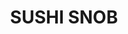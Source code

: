 ---
layout: place
title: SUSHI SNOB
permalink: /district-of-columbia/washington/sushi-snob.html
stateAbbr: DC
stateName: District of Columbia
cityName: Washington
seo:
  type: restaurant
  links: https://sushisnob.us/
place_id: ChIJ3xiis7i3t4kRNhZc2od2_-c
photos:
  - name: >-
      places/ChIJ3xiis7i3t4kRNhZc2od2_-c/photos/AeeoHcKjfwQdARqwlJINLLZiqXbVBd8MX7khNM0n3jVENFwx5Acr711bNMSVNWwxG4JC2vRYqNVlo8sJIEhUifoWzYNBScAx2PRD50drA5YjXdNiAT-HBUGBYO-p6U8y1vzMaGyKM0qWtH8ap4sS_FSJTIR4vXwyU-EcMl7LYKyrMQ6uBEdoeBjs1ybSxj5pN5decPnya4mH9Ce8Jn23sTrCDpWyM23QhXVxi2Gkpg90naioKEIn4g68384Xbb4sJvs_LWDeYt6LpQNLKmq6l53U4latQGYgXE6AdeT1_WbQ46msFg
    widthPx: 800
    heightPx: 600
    authorAttributions:
      - displayName: SUSHI SNOB
        uri: https://maps.google.com/maps/contrib/107390565012375824317
        photoUri: >-
          https://lh3.googleusercontent.com/a/ACg8ocJviPNA6h3GmR0MI44PtkxenGzpqC3Mr3S2LSt6VjrbNUvZgw=s100-p-k-no-mo
    flagContentUri: >-
      https://www.google.com/local/imagery/report/?cb_client=maps_api_places.places_api&image_key=!1e10!2sAF1QipNIccKc4HxOQ_uRtMcntw1TySoYHwhUmQMjUSSH&hl=en-US
    googleMapsUri: >-
      https://www.google.com/maps/place//data=!3m4!1e2!3m2!1sAF1QipNIccKc4HxOQ_uRtMcntw1TySoYHwhUmQMjUSSH!2e10!4m2!3m1!1s0x89b7b7b8b3a218df:0xe7ff7687da5c1636
  - name: >-
      places/ChIJ3xiis7i3t4kRNhZc2od2_-c/photos/AeeoHcL7w25M1cXascidT5n9w7uG0IGRux3ODp4fifdQ3jgb_-J6FBY5A6TpcIO132f3okav2IoFFRarUhPFD4S-DmR7_8EbJ4mnaUJr-TpLR4iDKnJoYpBF2mTP5ygLEe5eTa2F5x6UqcA6oHQ5HnKLnatYOh9tk6dokMfvpEXizNUJntkpWfThIeinkzFcjPvMRRsyGOfodEngYV0o8ozdaVYHjIoHF0XQrW9zwVImGPKv_S3dzJkMJCL4TDjOj5tzVol1e5VcgvFLOPRHc3-1M1zAIRYAWv6-lCESXzCIX3wz3Q
    widthPx: 4032
    heightPx: 3024
    authorAttributions:
      - displayName: SUSHI SNOB
        uri: https://maps.google.com/maps/contrib/107390565012375824317
        photoUri: >-
          https://lh3.googleusercontent.com/a/ACg8ocJviPNA6h3GmR0MI44PtkxenGzpqC3Mr3S2LSt6VjrbNUvZgw=s100-p-k-no-mo
    flagContentUri: >-
      https://www.google.com/local/imagery/report/?cb_client=maps_api_places.places_api&image_key=!1e10!2sAF1QipMSpmCXe2z0iGEih0F6CHsz9GpN5CTusogAhkaV&hl=en-US
    googleMapsUri: >-
      https://www.google.com/maps/place//data=!3m4!1e2!3m2!1sAF1QipMSpmCXe2z0iGEih0F6CHsz9GpN5CTusogAhkaV!2e10!4m2!3m1!1s0x89b7b7b8b3a218df:0xe7ff7687da5c1636
  - name: >-
      places/ChIJ3xiis7i3t4kRNhZc2od2_-c/photos/AeeoHcK9r-ZHmlGVk3jiq1Xz30VBnDQtN9DAv1aDKEfY1saAPKu02BP5WXFzF-Can4ICRmKy40yKivEb-6qC61Gp0pJMvMN_LRfj9ATJSf6U8k1u-rKfsRkQj7cNg-6cYVWwoerhyumaFq_Kl4zAHuvKkpGxzb4ZiQf_AsOOZENJkp52-lIGVzPm2Sxya-g6fBi00y2oiiUTxI-WMITPG34pyJ42pWi5VPu3L9Dw1v77W07ZJgoVSqGlfHkczaUwRyMJH5aUEVicyjwiSJL0BLvOX0izgEcxXOVP2Y6Na5v-IIM0TsNljG6q4Cqulcs-mqg3QQ_jdARafeI6k5k83tmRbB8IXb-aet4ZJL79EThsXIkI9KQVCu1v9kzszwubIJwQE_opbt8AFrW1EUFwFid_G_2ZPah9Fxz0TPXwwutpN4KI1w
    widthPx: 4000
    heightPx: 3000
    authorAttributions:
      - displayName: Sonia Donnelly
        uri: https://maps.google.com/maps/contrib/105204457914245942375
        photoUri: >-
          https://lh3.googleusercontent.com/a-/ALV-UjVj9Bvyadmewb51RRERcOeZmNzcNL9DvBuRZLmi61IFH5xRpcQy=s100-p-k-no-mo
    flagContentUri: >-
      https://www.google.com/local/imagery/report/?cb_client=maps_api_places.places_api&image_key=!1e10!2sCIHM0ogKEICAgIDzp-yJQw&hl=en-US
    googleMapsUri: >-
      https://www.google.com/maps/place//data=!3m4!1e2!3m2!1sCIHM0ogKEICAgIDzp-yJQw!2e10!4m2!3m1!1s0x89b7b7b8b3a218df:0xe7ff7687da5c1636
  - name: >-
      places/ChIJ3xiis7i3t4kRNhZc2od2_-c/photos/AeeoHcI3hsWv47dymPJB06WdWuQjI75lJZsPrhu3gFjZVKkqGI2LBFf79U9YdDUVls5a3RsrX2k5JK5prQr02q7hVHLjuJPVLkPeDatjXnqpwd2IAFrAdO3TMeSJBSgR6enwM1qps24SeyT2Iv_n41K-Ot4owJ6DvlHGIQqYpP8XTHZthkTnw6TCR_yWkN8ngs_8DjSQE-kDs5BOTVhXla_mKWYmRv7l59pk7YFqzG2oOP88xLgBG7G8k8jt1A4zImNA4J694V70nPoMvQkeS7SgS5ZOEzYuMR_15YG-g4lzXGNzbriLAKDTBGxCM941DwIuIRq0POgLXJdsmnbLF_8MZOEC6hq9iFsJnRMNbPJWudzc-kJw72u9BktlELlTih4YUV8gQtzQ1wMauvzNVEBI4QOQI6RWa7oGcAd0Nyez56VijXc
    widthPx: 3000
    heightPx: 4000
    authorAttributions:
      - displayName: Emily Kim
        uri: https://maps.google.com/maps/contrib/101178065656805906144
        photoUri: >-
          https://lh3.googleusercontent.com/a-/ALV-UjXS_hpwL6pvwEhkeljEvdUlsBG2MmRTuinvqr4Iv1Y1V6d--_Nhdg=s100-p-k-no-mo
    flagContentUri: >-
      https://www.google.com/local/imagery/report/?cb_client=maps_api_places.places_api&image_key=!1e10!2sCIHM0ogKEICAgIC1yLfkwgE&hl=en-US
    googleMapsUri: >-
      https://www.google.com/maps/place//data=!3m4!1e2!3m2!1sCIHM0ogKEICAgIC1yLfkwgE!2e10!4m2!3m1!1s0x89b7b7b8b3a218df:0xe7ff7687da5c1636
  - name: >-
      places/ChIJ3xiis7i3t4kRNhZc2od2_-c/photos/AeeoHcJfqy80YswF9yTZ3iTlv5wMNHnr6auWkeyGT-J1wDg4Hhx9uPIrdvCBhmAZWewP02UGFTIOqnEQoRgpgBnHzSfL9rLsSmMdOKhbAP_jDm5bKMZKmS4QcK3hsSv2O5XrtdHimcc4V_3p8uC2ZXN5NuPNe0-1Atn0QS2Pro8zFjrByHX2Rje4PZv4ShPntbQtfio-VJQ2wJ0AbQIFv1_XqrG_2vSjsgABy1xkkdp20WyuNLV6BEbPsflMQSC2L2WkoZpddGPzwZsyWXGnrlZljR-RiajhBrWigjw5ma8WB4dNlV8xEXiOXDX4hVSapoUWsGZWk_Z5FKrvophFI0vFp6n2qM8VBOpScTjDzHAghHRPnSOkrvD6KfJzEuT76xpuOeLvqS8l_-uYg3V0aU15ESiuXG7JAo7NubVxu1aTCqeP7NA
    widthPx: 4080
    heightPx: 3072
    authorAttributions:
      - displayName: Gabriel Lopez-Bernal
        uri: https://maps.google.com/maps/contrib/113235846657015822643
        photoUri: >-
          https://lh3.googleusercontent.com/a-/ALV-UjWmGhPcrv3D7eXW3uYCDBs-VJVCXsjr_Hnd4XpKShWPq5b4RlUMTQ=s100-p-k-no-mo
    flagContentUri: >-
      https://www.google.com/local/imagery/report/?cb_client=maps_api_places.places_api&image_key=!1e10!2sCIHM0ogKEICAgIDD7qzA4QE&hl=en-US
    googleMapsUri: >-
      https://www.google.com/maps/place//data=!3m4!1e2!3m2!1sCIHM0ogKEICAgIDD7qzA4QE!2e10!4m2!3m1!1s0x89b7b7b8b3a218df:0xe7ff7687da5c1636
  - name: >-
      places/ChIJ3xiis7i3t4kRNhZc2od2_-c/photos/AeeoHcJ_15lvw5g7u2cPMQ1ubM8DFdXGR18qizQEdsM_-IwHecFy7YMZ1ld32vvcCGVZ3nPtByG4VN-D00MyqNtrLLCNBUt04DNJpKbhAlkruul_7-wQqpzWZ_oDFx8DDyVqI-Tlv3NSBsK-g60hFIMU8O9BNSAw-PsPcfHkRL0RqMDIQ_0lqvKE6zm8uvEoxmdfesIjVX02QleO1BDcptr5XhyxdhXn7nIL0AkooEURdBK8xU5XnebzUa9QYliYwPZNFLleUOMnwMmntj3itGtrcofK2ped6L8kxa2slxFl31yozSnNLUQjrxAGZUeoS0rC3FQqtumgQSoxUvL-R7OSRK-mDCddfMSxiIfyEe9henfIKfaqAp3dJWCwMb5tbnH2WEyDX01AMT9DgnhNho-nQDyfztlJqT_LHU2UsFELOlU
    widthPx: 3024
    heightPx: 4032
    authorAttributions:
      - displayName: Monika
        uri: https://maps.google.com/maps/contrib/113171533048528821946
        photoUri: >-
          https://lh3.googleusercontent.com/a-/ALV-UjVbTesIl41FxRluCf2JqQdAh-G72-Rrcelx26jQ_D-BhTgiq4u22w=s100-p-k-no-mo
    flagContentUri: >-
      https://www.google.com/local/imagery/report/?cb_client=maps_api_places.places_api&image_key=!1e10!2sCIHM0ogKEICAgIDHovm0Bw&hl=en-US
    googleMapsUri: >-
      https://www.google.com/maps/place//data=!3m4!1e2!3m2!1sCIHM0ogKEICAgIDHovm0Bw!2e10!4m2!3m1!1s0x89b7b7b8b3a218df:0xe7ff7687da5c1636
  - name: >-
      places/ChIJ3xiis7i3t4kRNhZc2od2_-c/photos/AeeoHcLpqOv6fJy62GibU-ElAxQp7bs-e4N9c7QKtvKGXZpuBLNrNu17EnOXRfqc0MVF3qi8EpFyTpKXBir8CB8u0bPKAiW5VVJCo5TbiXC2muu19_-qa8pPjSzw5eyyOE_Gt8LJ167CxwBm-TpyyamS06dB0nv9XEgT6e6OGjDyv6r5qxfWv_h3yFoYOxELkDDwmD0C89QdMhQt8Xgk06jeT2K5KXRndJQHan0WQLyM4Q_XQOHaRYuKarK2Bh-YVb-1PyeZnfgbK_D9R5eSFvEAnUTaq0tcxadnUWy1SEyWVugfOq_YmrGKSQ5SuZnu44ICesmlPTU2oqK-A4HitswHsjPqB9s57QCdMnZVj1hEnithqJdbsWvd1kN-iC0A3BE1cVOuFSDGsi9RPpyrGMPnL6OHlpZGTO6gbqrGLOoWyHWbYQNP
    widthPx: 4032
    heightPx: 2268
    authorAttributions:
      - displayName: DESMONT
        uri: https://maps.google.com/maps/contrib/110084878671343470086
        photoUri: >-
          https://lh3.googleusercontent.com/a-/ALV-UjViGZ6yKgob1JswfhPNi23S5xdsKj-4HEdCU2HA2CNJr6NxiHh9=s100-p-k-no-mo
    flagContentUri: >-
      https://www.google.com/local/imagery/report/?cb_client=maps_api_places.places_api&image_key=!1e10!2sCIHM0ogKEICAgICD69Pn-AE&hl=en-US
    googleMapsUri: >-
      https://www.google.com/maps/place//data=!3m4!1e2!3m2!1sCIHM0ogKEICAgICD69Pn-AE!2e10!4m2!3m1!1s0x89b7b7b8b3a218df:0xe7ff7687da5c1636
  - name: >-
      places/ChIJ3xiis7i3t4kRNhZc2od2_-c/photos/AeeoHcLoUF3KOIGk3C1IMdc3DG7zhZoeA4PNgC5zM-wIj5k4GkHIUM5HV3AZk9rgAH032aBHOJgnKiNTjs3a4wT2OO7nLHim1V4Y2Jb0-9rahKJeGfxTp1KV8za39wvY1KhGydKHglEMac3vcH1a-2-7OZSUS3FQ2w5IpkhrrIVdApsviP6J7D8pLpWHefHDzdrTTfmgQ0yl27HQmQ2zVNQ6ZOAJiVnbqD3BvY5b4-4oypt7AHsp29dKFb2i05mPSH-hxKEFisWzcslbDmUpvs7RwVSStPuseoqSzPmqWAgWCK0xEeYYUG2A287pRqh8jIokRzhVIjS0wzqOrhl5Cm5QMVqaEe0NELdw_4M76JRdeK5M1Sdq98E0qLUZmGI-erlaDjeoN1xra8cJKs1TDunaS6c5VJr-gmwju_cC1ACc7auYmg
    widthPx: 2268
    heightPx: 4032
    authorAttributions:
      - displayName: Mariam Mehter
        uri: https://maps.google.com/maps/contrib/115737689351489020614
        photoUri: >-
          https://lh3.googleusercontent.com/a-/ALV-UjVLO2Z2XI_iajsSNG2f3BaFZydFiMbZP6GZbF2EHkTHrtQwMT5XUQ=s100-p-k-no-mo
    flagContentUri: >-
      https://www.google.com/local/imagery/report/?cb_client=maps_api_places.places_api&image_key=!1e10!2sCIHM0ogKEICAgICxrbbrUg&hl=en-US
    googleMapsUri: >-
      https://www.google.com/maps/place//data=!3m4!1e2!3m2!1sCIHM0ogKEICAgICxrbbrUg!2e10!4m2!3m1!1s0x89b7b7b8b3a218df:0xe7ff7687da5c1636
  - name: >-
      places/ChIJ3xiis7i3t4kRNhZc2od2_-c/photos/AeeoHcJ7rJoCMW8fY61QKl8ChoWzXGfSmJbshd8H_xK3GqIb0xoEeXZ0T3Bf8g_oaJO7Ghg7Ld7ZmyYv1iQIdInxdIUnEdhWMpHSIve-rIp9b1llp7AgbpJV7jtuNclGRYA8NKOCS8CeADJlFYoAMkrcFb8ZsKOowVKim5BcdjxS8h4NYXl1ZT7w26mHHzQdbfc9rr__eOngJaxvNxSSaEdY87jwTrcqQC3Tn0ayAarav0xaavSGAzi1xlnjJphOPOazDUVpGDs-FzPc8gAGDkdfK5Wo14lq1WeuUxe3F-XqEKScgXDmkWWMCyHJqkGIR47HCnToe8jZbpJdDRP2ECcuCQZKtTeH51U3eNXMUBz9I2zw15uyKPZsllvb83kGCGicw4TjGPI65b1DI1Vov250iEbnkQJ1A2N9JmBNXCUW4G9os3E
    widthPx: 3024
    heightPx: 4032
    authorAttributions:
      - displayName: Monika
        uri: https://maps.google.com/maps/contrib/113171533048528821946
        photoUri: >-
          https://lh3.googleusercontent.com/a-/ALV-UjVbTesIl41FxRluCf2JqQdAh-G72-Rrcelx26jQ_D-BhTgiq4u22w=s100-p-k-no-mo
    flagContentUri: >-
      https://www.google.com/local/imagery/report/?cb_client=maps_api_places.places_api&image_key=!1e10!2sCIHM0ogKEICAgIDHovm0-wE&hl=en-US
    googleMapsUri: >-
      https://www.google.com/maps/place//data=!3m4!1e2!3m2!1sCIHM0ogKEICAgIDHovm0-wE!2e10!4m2!3m1!1s0x89b7b7b8b3a218df:0xe7ff7687da5c1636
  - name: >-
      places/ChIJ3xiis7i3t4kRNhZc2od2_-c/photos/AeeoHcKTq1iF5cHukOR_TwTWrE4ls9jjsk_ZYYeKokk9pmXY1Jw_k7oRmIhAP1JfLPepUT23YSZJSN5R1nmOTjbH87INAXUyo7pKtXa3IJ3XlZ1SLfBVEhVe96TzzGpZy3NcT4wFVMVFdMV2lOgIhcTHlw3mF79Ryc9-ox041DF8rm8z3cYZBe-uho4QXjzLTYAe_8UycgC_NyAhziAEqNPzAJZrSxioPF6bWKd4_dENng2yxZuLot47bWwZPbiivnLdD-p4MaGol3S1WHmj5yUbS39pzqIUpjzrXQ1-tiiKEXDh_DuRW0ZwcPBibptvWTsE8hxiduDDPlaT-McKU3ufL4zBaiiAAooqSWBrxUZoPkT-5C5_IURXHDWuIUuQDMkZRhxFjoC5K8j5nTJpZS4GexG_sGoFEPxmfVdGnxwRsBw
    widthPx: 3024
    heightPx: 4032
    authorAttributions:
      - displayName: Bria
        uri: https://maps.google.com/maps/contrib/109622183394846470906
        photoUri: >-
          https://lh3.googleusercontent.com/a/ACg8ocI8gPtXBK4U8b2sSE_EU-MNPrrY1W0KdlgVl2t27oty2qo907k=s100-p-k-no-mo
    flagContentUri: >-
      https://www.google.com/local/imagery/report/?cb_client=maps_api_places.places_api&image_key=!1e10!2sCIHM0ogKEICAgICBgo2YQg&hl=en-US
    googleMapsUri: >-
      https://www.google.com/maps/place//data=!3m4!1e2!3m2!1sCIHM0ogKEICAgICBgo2YQg!2e10!4m2!3m1!1s0x89b7b7b8b3a218df:0xe7ff7687da5c1636
address: 1721 M St NW, Washington, DC 20036, USA
street: 1721 M St NW
city: Washington
state: DC
zip: '20036'
country: USA
neighborhood: Northwest Washington
latitude: '38.905831'
longitude: '-77.039554'
accessibility_options:
  wheelchairAccessibleRestroom: true
business_status: OPERATIONAL
name: SUSHI SNOB
google_maps_links:
  directionsUri: >-
    https://www.google.com/maps/dir//''/data=!4m7!4m6!1m1!4e2!1m2!1m1!1s0x89b7b7b8b3a218df:0xe7ff7687da5c1636!3e0
  placeUri: https://maps.google.com/?cid=16717210667678701110
  writeAReviewUri: >-
    https://www.google.com/maps/place//data=!4m3!3m2!1s0x89b7b7b8b3a218df:0xe7ff7687da5c1636!12e1
  reviewsUri: >-
    https://www.google.com/maps/place//data=!4m4!3m3!1s0x89b7b7b8b3a218df:0xe7ff7687da5c1636!9m1!1b1
  photosUri: >-
    https://www.google.com/maps/place//data=!4m3!3m2!1s0x89b7b7b8b3a218df:0xe7ff7687da5c1636!10e5
primary_type: Sushi Restaurant
opening_hours:
  regular: null
  current: null
secondary_opening_hours:
  regular:
    weekdayDescriptions: null
    type: null
  current:
    weekdayDescriptions: null
    type: null
phone: (202) 223-1337
price_level: PRICE_LEVEL_INEXPENSIVE
price_range: null
rating: '4.4'
rating_count: 0
website: https://sushisnob.us/
description: >-
  About SUSHI SNOB in Washington, DC$$$SUSHI SNOB in Washington, DC, offers a
  compact and welcoming atmosphere perfect for those seeking fresh sushi and
  other Pan-Asian favorites like udon and bento boxes. The spot emphasizes
  quick, efficient service that makes it ideal for a satisfying meal on the go,
  with a focus on high-quality ingredients that deliver authentic flavors.
  Accessibility features, such as wheelchair-friendly restrooms, ensure it's a
  convenient choice for everyone looking for sushi restaurants in the area.
  Whether you're in the mood for a casual lunch or dinner, this place stands out
  for its straightforward approach to tasty, well-prepared dishes that cater to
  various tastes. It's a reliable option for anyone exploring top-rated sushi
  spots nearby, blending speed and flavor in a no-fuss setting.
generative_summary: >-
  About SUSHI SNOB in Washington, DC$$$SUSHI SNOB in Washington, DC, offers a
  compact and welcoming atmosphere perfect for those seeking fresh sushi and
  other Pan-Asian favorites like udon and bento boxes. The spot emphasizes
  quick, efficient service that makes it ideal for a satisfying meal on the go,
  with a focus on high-quality ingredients that deliver authentic flavors.
  Accessibility features, such as wheelchair-friendly restrooms, ensure it's a
  convenient choice for everyone looking for sushi restaurants in the area.
  Whether you're in the mood for a casual lunch or dinner, this place stands out
  for its straightforward approach to tasty, well-prepared dishes that cater to
  various tastes. It's a reliable option for anyone exploring top-rated sushi
  spots nearby, blending speed and flavor in a no-fuss setting.
generative_disclosure: Summarized by AI using the Grok-3-Mini model.
reviews:
  - name: >-
      places/ChIJ3xiis7i3t4kRNhZc2od2_-c/reviews/ChdDSUhNMG9nS0VJQ0FnSUR6cC15Sl9RRRAB
    relativePublishTimeDescription: 10 months ago
    rating: 5
    text:
      text: >-
        Great tasting sushi. Really couldn't ask for it to be more fresh. My
        daughter got a rice bowl which she enjoyed too. Quick service, not too
        busy.
      languageCode: en
    originalText:
      text: >-
        Great tasting sushi. Really couldn't ask for it to be more fresh. My
        daughter got a rice bowl which she enjoyed too. Quick service, not too
        busy.
      languageCode: en
    authorAttribution:
      displayName: Sonia Donnelly
      uri: https://www.google.com/maps/contrib/105204457914245942375/reviews
      photoUri: >-
        https://lh3.googleusercontent.com/a-/ALV-UjVj9Bvyadmewb51RRERcOeZmNzcNL9DvBuRZLmi61IFH5xRpcQy=s128-c0x00000000-cc-rp-mo-ba4
    publishTime: '2024-06-12T23:50:21.789920Z'
    flagContentUri: >-
      https://www.google.com/local/review/rap/report?postId=ChdDSUhNMG9nS0VJQ0FnSUR6cC15Sl9RRRAB&d=17924085&t=1
    googleMapsUri: >-
      https://www.google.com/maps/reviews/data=!4m6!14m5!1m4!2m3!1sChdDSUhNMG9nS0VJQ0FnSUR6cC15Sl9RRRAB!2m1!1s0x89b7b7b8b3a218df:0xe7ff7687da5c1636
  - name: >-
      places/ChIJ3xiis7i3t4kRNhZc2od2_-c/reviews/ChZDSUhNMG9nS0VJQ0FnSUQzcFktOUpnEAE
    relativePublishTimeDescription: 4 months ago
    rating: 5
    text:
      text: >-
        Absolutely amazing! We’ve been to a few high end sushi spots in DC.
        Don’t go to them go here 😄.
      languageCode: en
    originalText:
      text: >-
        Absolutely amazing! We’ve been to a few high end sushi spots in DC.
        Don’t go to them go here 😄.
      languageCode: en
    authorAttribution:
      displayName: Crystal McNeill
      uri: https://www.google.com/maps/contrib/107128165608339293290/reviews
      photoUri: >-
        https://lh3.googleusercontent.com/a/ACg8ocIPXxoOFQlfzgwMtobIqQY3nbVTCy4Nf9is1RjuXrh2wFm_vKU=s128-c0x00000000-cc-rp-mo-ba2
    publishTime: '2024-11-17T02:19:35.481917Z'
    flagContentUri: >-
      https://www.google.com/local/review/rap/report?postId=ChZDSUhNMG9nS0VJQ0FnSUQzcFktOUpnEAE&d=17924085&t=1
    googleMapsUri: >-
      https://www.google.com/maps/reviews/data=!4m6!14m5!1m4!2m3!1sChZDSUhNMG9nS0VJQ0FnSUQzcFktOUpnEAE!2m1!1s0x89b7b7b8b3a218df:0xe7ff7687da5c1636
  - name: >-
      places/ChIJ3xiis7i3t4kRNhZc2od2_-c/reviews/ChdDSUhNMG9nS0VJQ0FnSURIb3ZtMDJ3RRAB
    relativePublishTimeDescription: 7 months ago
    rating: 4
    text:
      text: >-
        The sushi itself is really good- both fresh and tastes really good. It’s
        a very small place and not really meant for the vibes, but the food
        itself is soo worth it.
      languageCode: en
    originalText:
      text: >-
        The sushi itself is really good- both fresh and tastes really good. It’s
        a very small place and not really meant for the vibes, but the food
        itself is soo worth it.
      languageCode: en
    authorAttribution:
      displayName: Monika
      uri: https://www.google.com/maps/contrib/113171533048528821946/reviews
      photoUri: >-
        https://lh3.googleusercontent.com/a-/ALV-UjVbTesIl41FxRluCf2JqQdAh-G72-Rrcelx26jQ_D-BhTgiq4u22w=s128-c0x00000000-cc-rp-mo-ba5
    publishTime: '2024-09-14T01:56:49.317801Z'
    flagContentUri: >-
      https://www.google.com/local/review/rap/report?postId=ChdDSUhNMG9nS0VJQ0FnSURIb3ZtMDJ3RRAB&d=17924085&t=1
    googleMapsUri: >-
      https://www.google.com/maps/reviews/data=!4m6!14m5!1m4!2m3!1sChdDSUhNMG9nS0VJQ0FnSURIb3ZtMDJ3RRAB!2m1!1s0x89b7b7b8b3a218df:0xe7ff7687da5c1636
  - name: >-
      places/ChIJ3xiis7i3t4kRNhZc2od2_-c/reviews/ChZDSUhNMG9nS0VJQ0FnTUNRby1ETGJREAE
    relativePublishTimeDescription: a month ago
    rating: 2
    text:
      text: >-
        Tried lunch omakase because of so many good google reviews. Even with
        the reservation, we had to wait 15 minutes to start. Mediocre sushi at
        best. Rice wasn’t correctly done. Some had too much soy sauce and some
        had none. Basically no service whatsoever if you are not drinking. Chef
        was wearing globes and did not change it or clean it between touching
        other prep spaces and making food.
      languageCode: en
    originalText:
      text: >-
        Tried lunch omakase because of so many good google reviews. Even with
        the reservation, we had to wait 15 minutes to start. Mediocre sushi at
        best. Rice wasn’t correctly done. Some had too much soy sauce and some
        had none. Basically no service whatsoever if you are not drinking. Chef
        was wearing globes and did not change it or clean it between touching
        other prep spaces and making food.
      languageCode: en
    authorAttribution:
      displayName: Minerva Song
      uri: https://www.google.com/maps/contrib/104643131378482981417/reviews
      photoUri: >-
        https://lh3.googleusercontent.com/a/ACg8ocKqKSB9eOoYg6XIAJxHa1vAx-FfuulD2qtv5_TLiF_k9UV4rw=s128-c0x00000000-cc-rp-mo
    publishTime: '2025-03-06T20:12:18.877155Z'
    flagContentUri: >-
      https://www.google.com/local/review/rap/report?postId=ChZDSUhNMG9nS0VJQ0FnTUNRby1ETGJREAE&d=17924085&t=1
    googleMapsUri: >-
      https://www.google.com/maps/reviews/data=!4m6!14m5!1m4!2m3!1sChZDSUhNMG9nS0VJQ0FnTUNRby1ETGJREAE!2m1!1s0x89b7b7b8b3a218df:0xe7ff7687da5c1636
  - name: >-
      places/ChIJ3xiis7i3t4kRNhZc2od2_-c/reviews/ChZDSUhNMG9nS0VJQ0FnSUNmNXFHVWR3EAE
    relativePublishTimeDescription: 3 months ago
    rating: 5
    text:
      text: >-
        A clean casual local sushi place to get wonderful great sushi. I was
        hungry to get some good sushi and gave it a chance to try and absolutely
        loved all the food I got. Sushi and udon and both were wonderful. It's
        not a fancy place but you'll be well feed by whatever option you choose.
        Enjoy!
      languageCode: en
    originalText:
      text: >-
        A clean casual local sushi place to get wonderful great sushi. I was
        hungry to get some good sushi and gave it a chance to try and absolutely
        loved all the food I got. Sushi and udon and both were wonderful. It's
        not a fancy place but you'll be well feed by whatever option you choose.
        Enjoy!
      languageCode: en
    authorAttribution:
      displayName: M K
      uri: https://www.google.com/maps/contrib/113556080302698344596/reviews
      photoUri: >-
        https://lh3.googleusercontent.com/a/ACg8ocLu0c_TwSiGu1DwCn0LfKdgTvsabIGl_iw_OBm2brJvU6jWyuEo=s128-c0x00000000-cc-rp-mo-ba4
    publishTime: '2024-12-28T17:10:22.334380Z'
    flagContentUri: >-
      https://www.google.com/local/review/rap/report?postId=ChZDSUhNMG9nS0VJQ0FnSUNmNXFHVWR3EAE&d=17924085&t=1
    googleMapsUri: >-
      https://www.google.com/maps/reviews/data=!4m6!14m5!1m4!2m3!1sChZDSUhNMG9nS0VJQ0FnSUNmNXFHVWR3EAE!2m1!1s0x89b7b7b8b3a218df:0xe7ff7687da5c1636
review_summary: >-
  What Visitors Are Saying$$$Folks generally enjoy the fresh and flavorful sushi
  at this spot, often highlighting how it hits the spot for a quick and
  satisfying meal without the high-end fuss. Many appreciate the variety of
  options like udon and rice bowls that make it great for families or anyone
  grabbing a bite on a busy day. While most experiences praise the quality and
  value, a few mention occasional inconsistencies with service or preparation
  that could use some tweaks. Overall, it's seen as a solid go-to for casual
  dining, with positive vibes dominating the feedback for its approachable vibe
  and tasty selections. If you're hunting for reliable sushi places near you,
  this one tends to deliver a worthwhile experience that keeps people coming
  back for more.
review_disclosure: Summarized by AI using the Grok-3-Mini model.
parking_options:
  freeParkingLot: false
  freeStreetParking: true
  freeGarageParking: false
payment_options:
  acceptsCreditCards: true
  acceptsDebitCards: true
  acceptsCashOnly: false
  acceptsNfc: true
allow_dogs: null
curbside_pickup: true
delivery: true
dine_in: true
good_for_children: true
good_for_groups: null
good_for_sports: false
live_music: false
menu_for_children: false
outdoor_seating: false
reservable: true
restroom: true
serves_beer: true
serves_breakfast: false
serves_brunch: false
serves_cocktails: false
serves_coffee: false
serves_dinner: true
serves_dessert: true
serves_lunch: true
serves_vegetarian_food: true
serves_wine: true
takeout: true
update_category: pro
places_description: >-
  Sushi, udon & bento boxes & many Pan-Asian dishes dispensed with speed in a
  compact luncheonette.

---